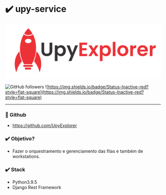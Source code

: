# ✔️ upy-service
<a href ="http://www.upyexplorer.com" target="_blank"><img src="docs/upy-explorer.png"></a>

![GitHub followers](https://img.shields.io/github/followers/UpyExplorer?label=UpyExplorer&style=flat-square)
![https://img.shields.io/badge/Status-Inactive-red?style=flat-square](https://img.shields.io/badge/Status-Inactive-red?style=flat-square)

---

### 🚀 Github

- https://github.com/UpyExplorer

### ✔️ Objetivo?
- Fazer o orquestramento e gerenciamento das filas e também de workstations. 

### ✔️ Stack
- Python3.9.5
- Django Rest Framework
